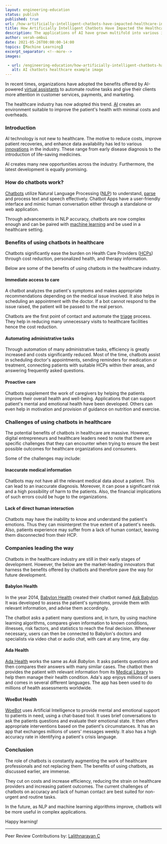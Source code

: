 ```yaml
---
layout: engineering-education
status: publish
published: true
url: /how-artificially-intelligent-chatbots-have-impacted-healthcare-industry/
title: How Artificially Intelligent Chatbots Have Impacted the Healthcare Industry
description: The applications of AI have grown multifold into various industries. In this article we look at the rise of AI in the healthcare industry. We give a detailed analysis of the current state of chatbots implemented and compare them with respect to various features.
author: verah-ombui
date: 2021-05-26T00:00:00-14:00
topics: [Machine Learning]
excerpt_separator: <!--more-->
images:

 - url: /engineering-education/how-artificially-intelligent-chatbots-have-impacted-healthcare-industry/hero.jpeg
   alt: AI chatbots healthcare example image
---
```

In recent times, organizations have adopted the benefits offered by AI-powered [virtual assistants](https://searchcustomerexperience.techtarget.com/definition/virtual-assistant-AI-assistant) to automate routine tasks and give their clients more attention in customer services, payments, and marketing.
<!--more-->
The healthcare industry has now adopted this trend. [AI](https://www.ibm.com/cloud/learn/what-is-artificial-intelligence) creates an environment suitable to improve the patient's health with minimal costs and overheads.

### Introduction
AI technology is not new to healthcare. The motive to reduce costs, improve patient recoveries, and enhance data availability has led to various [innovations](https://innolytics-innovation.com/what-is-innovation/) in the industry. These range from early disease diagnosis to the introduction of life-saving medicines.

AI creates many new opportunities across the industry. Furthermore, the latest development is equally promising.

### How do chatbots work?
[Chatbots](https://www.drift.com/learn/chatbot/) utilize Natural Language Processing ([NLP](https://machinelearningmastery.com/natural-language-processing/)) to understand, [parse](https://techterms.com/definition/parse) and process text and speech effectively. Chatbot Apps have a user-friendly interface and mimic human conversation either through a standalone or web application.

Through advancements in NLP accuracy, chatbots are now complex enough and can be paired with [machine learning](https://www.ibm.com/cloud/learn/machine-learning) and be used in a healthcare setting.

### Benefits of using chatbots in healthcare
Chatbots significantly ease the burden on Health Care Providers ([HCPs](https://www.cdc.gov/infectioncontrol/guidelines/healthcare-personnel/appendix/terminology.html)) through cost reduction, personalized health, and therapy information.

Below are some of the benefits of using chatbots in the healthcare industry.

#### Immediate access to care
A chatbot analyzes the patient's symptoms and makes appropriate recommendations depending on the medical issue involved. It also helps in scheduling an appointment with the doctor. If a bot cannot respond to the issue raised, the patient will be passed to the real person.

Chatbots are the first point of contact and automate the [triage](https://www.medicinenet.com/triage/definition.htm) process. They help in reducing many unnecessary visits to healthcare facilities hence the cost reduction.

#### Automating administrative tasks
Through automation of many administrative tasks, efficiency is greatly increased and costs significantly reduced. Most of the time, chatbots assist in scheduling doctor's appointments, sending reminders for medication or treatment, connecting patients with suitable HCPs within their areas, and answering frequently asked questions.

#### Proactive care
Chatbots supplement the work of caregivers by helping the patients improve their overall health and well-being. Applications that can support patient's mental and emotional health have been developed. Others can even help in motivation and provision of guidance on nutrition and exercise.

### Challenges of using chatbots in healthcare
The potential benefits of chatbots in healthcare are massive. However, digital entrepreneurs and healthcare leaders need to note that there are specific challenges that they can encounter when trying to ensure the best possible outcomes for healthcare organizations and consumers. 

Some of the challenges may include:

#### Inaccurate medical information
Chatbots may not have all the relevant medical data about a patient. This can lead to an inaccurate diagnosis. Moreover, it can pose a significant risk and a high possibility of harm to the patients. Also, the financial implications of such errors could be huge to the organizations.

#### Lack of direct human interaction
Chatbots may have the inability to know and understand the patient's emotions. Thus they can misinterpret the true extent of a patient's needs. Also, patients experience may suffer from a lack of human contact, leaving them disconnected from their HCP.

### Companies leading the way
Chatbots in the healthcare industry are still in their early stages of development. However, the below are the market-leading innovators that harness the benefits offered by chatbots and therefore pave the way for future development.

#### Babylon Health
In the year 2014, [Babylon Health](https://www.babylonhealth.com/) created their chatbot named [Ask Babylon](https://www.babylonhealth.com/product/ask-babylon). It was developed to assess the patient's symptoms, provide them with relevant information, and advise them accordingly. 

The chatbot asks a patient many questions and, in turn, by using machine learning algorithms, compares given information to known conditions, illnesses, risk factors, and statistics to reach the final decision. Whenever necessary, users can then be connected to Babylon's doctors and specialists via video chat or audio chat, with care at any time, any day.

#### Ada Health
[Ada Health](https://ada.com/) works the same as *Ask Babylon*. It asks patients questions and then compares their answers with many similar cases. The chatbot then provides the patient with relevant information from its [Medical Library](https://ada.com/conditions/) to help them manage their health condition. Ada's app enjoys millions of users and comes in several different languages. The app has been used to do millions of health assessments worldwide.

#### WoeBot Health
[WoeBot](https://woebothealth.com/) uses Artificial Intelligence to provide mental and emotional support to patients in need, using a chat-based tool. It uses brief conversations to ask the patients questions and evaluate their emotional state. It then offers appropriate interventions based on the patient's circumstances. It has an app that exchanges millions of users' messages weekly. It also has a high accuracy rate in identifying a patient's crisis language.

### Conclusion
The role of chatbots is constantly augmenting the work of healthcare professionals and not replacing them. The benefits of using chatbots, as discussed earlier, are immense.

They cut on costs and increase efficiency, reducing the strain on healthcare providers and increasing patient outcomes. The current challenges of chatbots on accuracy and lack of human contact are best suited for non-urgent and routine tasks. 

In the future, as NLP and machine learning algorithms improve, chatbots will be more useful in complex applications.

Happy learning!

---
Peer Review Contributions by: [Lalithnarayan C](/engineering-education/authors/lalithnarayan-c/)
